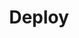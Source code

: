 ---
layout: term
title: 'Deploy'
name: deploy
description: "Action d’installer un résonateur autour d’un portail."
---